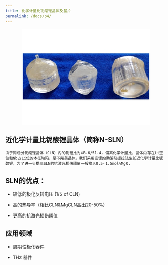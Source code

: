 ```yaml
---
title: 化学计量比铌酸锂晶体及基片
permalink: /docs/p4/
---
```

<div  align="center">
    <img src="/img/img4.jpg" class="img-responsive"> 
</div>

## 近化学计量比铌酸锂晶体（简称N-SLN）

```
由于同成分铌酸锂晶体（CLN）内的铌锂比为48.6/51.4，偏离化学计量比，晶体内存在Li空位和Nb占Li位的本征缺陷，是不完美晶体。我们采用富锂的助溶剂提拉法生长近化学计量比铌酸锂，为了进一步提高SLN的抗激光损伤阈值一般掺入0.5-1.5mol%MgO.
```

## SLN的优点：

* 较低的极化反转电压 (1/5 of CLN) 

* 高的热导率（相比CLN&MgCLN高出20-50%)

* 更高的抗激光损伤阈值 
 

## 应用领域

* 周期性极化器件

* THz 器件